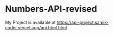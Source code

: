 # Numbers-API-revised
My Project is available at https://api-project.samik-coder.vercel.app/api.html.html
